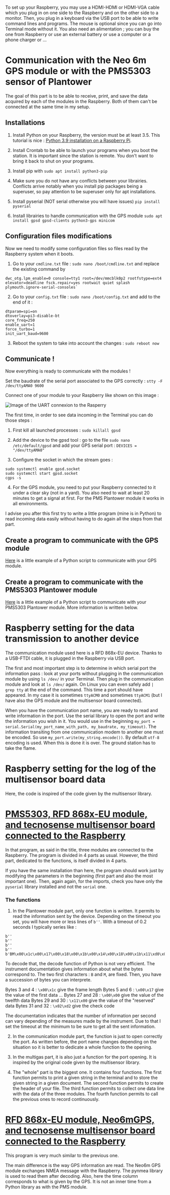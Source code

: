 To set up your Raspberry, you  may use a HDMI-HDMI or HDMI-VGA cable which you plug in on one side to the Raspberry and on the other side to a monitor. Then, you plug in a keyboard via the USB port to be able to write command lines and programs. The mouse is optional since you can go into Terminal mode without it. You also need an alimentation ; you can buy the one from Raspberry or use an external battery or use a computer or a phone charger or ... 

# Communication with the Neo 6m GPS module or with the PMS5303 sensor of Plantower

The goal of this part is to be able to receive, print, and save the data acquired by each of the modules in the Raspberry. Both of them can't be connected at the same time in my setup.

## Installations

1. Install Python on your Raspberry, the version must be at least 3.5. This tutorial is nice : [Python 3.9 installation on a Raspberry Pi](https://itheo.tech/install-python-39-on-raspberry-pi).

2. Install Crontab to be able to launch your programs when you boot the station. It is important since the station is remote. You don't want to bring it back to shut on your programs.

3. Install pip with `sudo apt install python3-pip`

4. Make sure you do not have any conflicts between your librairies. Conflicts arrive notably when you install pip packages being a superuser, so pay attention to be superuser only for apt installations.

5.  Install pyserial (NOT serial otherwise you will have issues) `pip install pyserial`

6.  Install librairies to handle communication with the GPS module `sudo apt install gpsd gpsd-clients python3-gps minicom`

## Configuration files modifications

Now we need to modify some configuration files so files read by the Raspberry system when it boots.

1. Go to your `cmdline.txt` file : `sudo nano /boot/cmdline.txt` and replace the existing command by
```
dwc_otg.lpm_enable=0 console=tty1 root=/dev/mmcblk0p2 rootfstype=ext4 elevator=deadline fsck.repair=yes rootwait quiet splash plymouth.ignore-serial-consoles`
```

2. Go to your `config.txt` file : `sudo nano /boot/config.txt` and add to the end of it :
```
dtparam=spi=on
dtoverlay=pi3-disable-bt
core_freq=250
enable_uart=1
force_turbo=1
init_uart_baud=9600
```
3. Reboot the system to take into account the changes : `sudo reboot now`

## Communicate !

Now everything is ready to communicate with the modules ! 

Set the baudrate of the serial port associated to the GPS correctly : `stty -F /dev/ttyAMA0 9600`

Connect one of your module to your Raspberry like shown on this image :

![Image of the UART connexion to the Rasperry](https://github.com/lmboucher/plume-drone-measurements/blob/main/remote_station/Raspberry_schematics.png)

The first time, in order to see data incoming in the Terminal you can do those steps :

1. First kill all launched processes : `sudo killall gpsd`

2. Add the device to the gpsd tool : go to the file `sudo nano /etc/default/gpsd` and add your GPS serial port : `DEVICES = "/dev/ttyAMA0"`

3. Configure the socket in which the stream goes :
```
sudo systemctl enable gpsd.socket
sudo systemctl start gpsd.socket
cgps -s
```
4. For the GPS module, you need to put your Raspberry connected to it under a clear sky (not in a yard). You also need to wait at least 20 minutes to get a signal at first. For the PMS Plantower module it works in all environments.

I advise you after this first try to write a little program (mine is in Python) to read incoming data easily without having to do again all the steps from that part.

## Create a program to communicate with the GPS module

[Here](https://github.com/lmboucher/plume-drone-measurements/blob/main/remote_station/GPS_communication_only.py) is a little example of a Python script to communicate with your GPS module.

## Create a program to communicate with the PMS5303 Plantower module

[Here](https://github.com/lmboucher/plume-drone-measurements/blob/main/remote_station/PMS_datalogger_only.py) is a little example of a Python script to communicate with your PMS5303 Plantower module. More information is written below.

# Raspberry setting for the data transmission to another device

The communication module used here is a RFD 868x-EU device. Thanks to a USB-FTDI cable, it is plugged in the Raspberry via USB port.

The first and most important step is to determine in which serial port the information pass : look at your ports without plugging in the communication module by using `ls /dev/` in your Terminal. Then plug in the communication module and look at `ls /dev/` again. On Linux you can even safely add `| grep tty` at the end of the command. This time a port should have appeared. In my case it is sometimes `ttyACM0` and sometimes `ttyACM1` (but I have also the GPS module and the multisensor board connected). 

When you have the communication port name, you are ready to read and write information in the port. Use the serial library to open the port and write the information you wish in it. You would use in the beginning `my_port = serial.Serial(my_port_name_with_path, my_baudrate, my_timeout)`. The information transiting from one communication modem to another one must be encoded. So use `my_port.write(my_string.encode())`. By default `utf-8` encoding is used. When this is done it is over. The ground station has to take the flame.

# Raspberry setting for the log of the multisensor board data

Here, the code is inspired of the code given by the multisensor library.

# [PMS5303, RFD 868x-EU module, and tecnosense multisensor board connected to the Raspberry](https://github.com/lmboucher/plume-drone-measurements/blob/main/remote_station/PMS_multigas_comm_datalogger.py)

In that program, as said in the title, three modules are connected to the Raspberry. The program is divided in 4 parts as usual. However, the third part, dedicated to the functions, is itself divided in 4 parts.

If you have the same installation than here, the program should work just by modifying the parameters in the beginning (first part and also the most important one). Then, again again, for the imports, check you have only the `pyserial` library installed and not the `serial` one. 

### The functions

1) In the Plantower module part, only one function is written. It permits to read the information sent by the device. Depending on the timeout you set, you will have more or less lines of `b''`. With a timeout of 0.2 seconds I typically series like :
```
b''
b''
b''
b''
b'BM\x00\x1c\x00\x17\x00\x18\x00\x1b\x00\x14\x00\x18\x00\x1b\x11\xd0\x06o\x00/\x00\x00\x00\x00\x00\x00\x11\x00\x02\xd2'
```
To decode that, the decode function of Python is not very efficient. The instrument documentation gives information about what the bytes correspond to. The two first characters : `B` and `M`, are fixed. Then, you have a succession of bytes you can interprete.

Bytes 3 and 4 : `\x00\x1c` give the frame length
Bytes 5 and 6 : `\x00\x17` give the value of the first data
...
Bytes 27 and 28 : `\x00\x00` give the value of the twelfth data
Bytes 29 and 30 : `\x11\x00` give the value of the "reserved" data
Bytes 31 and 32 : `\x02\xd2` give the check code

The documentation indicates that the number of information per second can vary depending of the measures made by the instrument. Due to that I set the timeout at the minimum to be sure to get all the sent information.

2) In the communication module part, the function is just to open correctly the port. As written before, the port name changes depending on the situation so it is better to dedicate a whole function to the opening.

3) In the multigas part, it is also just a function for the port opening. It is inspired by the original code given by the multisensor library.

4) The "whole" part is the biggest one. It contains four functions. The first function permits to print a given string in the terminal and to store the given string in a given document. The second function permits to create the header of your file. The third function permits to collect one data line with the data of the three modules. The fourth function permits to call the previous ones to record continuously.

# [RFD 868x-EU module, Neo6mGPS, and tecnosense multisensor board connected to the Raspberry](https://github.com/lmboucher/plume-drone-measurements/blob/main/remote_station/GPS_multigas_comm_datalogger.py)

This program is very much similar to the previous one. 

The main difference is the way GPS information are read. The Neo6m GPS module exchanges NMEA message with the Raspberry. The pynmea library is used to read them after decoding. Also, here the time column corresponds to what is given by the GPS. It is not an inner time from a Python library as with the PMS module.
